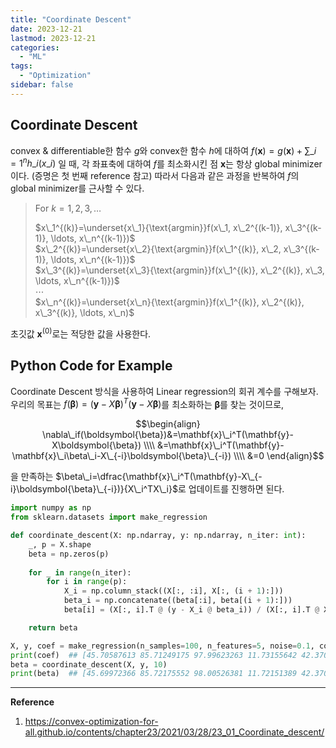 ```yaml
---
title: "Coordinate Descent"
date: 2023-12-21
lastmod: 2023-12-21
categories:
  - "ML"
tags:
  - "Optimization"
sidebar: false
---
```


## Coordinate Descent

convex & differentiable한 함수 $g$와 convex한 함수 $h$에 대하여 $f(\mathbf{x})=g(\mathbf{x})+\sum\_{i=1}^nh\_i(x\_i)$ 일 때, 각 좌표축에 대하여 $f$를 최소화시킨 점 $\mathbf{x}$는 항상 global minimizer이다. (증명은 첫 번째 reference 참고) 따라서 다음과 같은 과정을 반복하여 $f$의 global minimizer를 근사할 수 있다.

> For $k=1, 2, 3, \ldots$
>
> $x\_1^{(k)}=\underset{x\_1}{\text{argmin}}f(x\_1, x\_2^{(k-1)}, x\_3^{(k-1)}, \ldots, x\_n^{(k-1)})$ \
> $x\_2^{(k)}=\underset{x\_2}{\text{argmin}}f(x\_1^{(k)}, x\_2, x\_3^{(k-1)}, \ldots, x\_n^{(k-1)})$ \
> $x\_3^{(k)}=\underset{x\_3}{\text{argmin}}f(x\_1^{(k)}, x\_2^{(k)}, x\_3, \ldots, x\_n^{(k-1)})$ \
> $\cdots$ \
> $x\_n^{(k)}=\underset{x\_n}{\text{argmin}}f(x\_1^{(k)}, x\_2^{(k)}, x\_3^{(k)}, \ldots, x\_n)$

초깃값 $\mathbf{x}^{(0)}$로는 적당한 값을 사용한다.

## Python Code for Example

Coordinate Descent 방식을 사용하여 Linear regression의 회귀 계수를 구해보자. 우리의 목표는 $f(\boldsymbol{\beta})=(\mathbf{y}-X\boldsymbol{\beta})^T(\mathbf{y}-X\boldsymbol{\beta})$를 최소화하는 $\boldsymbol{\beta}$를 찾는 것이므로,

$$\begin{align}
\nabla\_if(\boldsymbol{\beta})&=\mathbf{x}\_i^T(\mathbf{y}-X\boldsymbol{\beta}) \\\\
&=\mathbf{x}\_i^T(\mathbf{y}-\mathbf{x}\_i\beta\_i-X\_{-i}\boldsymbol{\beta}\_{-i}) \\\\
&=0
\end{align}$$

을 만족하는 $\beta\_i=\dfrac{\mathbf{x}\_i^T(\mathbf{y}-X\_{-i}\boldsymbol{\beta}\_{-i})}{X\_i^TX\_i}$로 업데이트를 진행하면 된다.

```py
import numpy as np
from sklearn.datasets import make_regression
```

```py
def coordinate_descent(X: np.ndarray, y: np.ndarray, n_iter: int):
    _, p = X.shape
    beta = np.zeros(p)
    
    for _ in range(n_iter):
        for i in range(p):
            X_i = np.column_stack((X[:, :i], X[:, (i + 1):]))
            beta_i = np.concatenate((beta[:i], beta[(i + 1):]))
            beta[i] = (X[:, i].T @ (y - X_i @ beta_i)) / (X[:, i].T @ X[:, i])

    return beta
```

```py
X, y, coef = make_regression(n_samples=100, n_features=5, noise=0.1, coef=True, random_state=0)
print(coef)  ## [45.70587613 85.71249175 97.99623263 11.73155642 42.37063535]
beta = coordinate_descent(X, y, 10)
print(beta)  ## [45.69972366 85.72175552 98.00526381 11.72151389 42.37038922]
```

---

**Reference**

1. https://convex-optimization-for-all.github.io/contents/chapter23/2021/03/28/23_01_Coordinate_descent/
